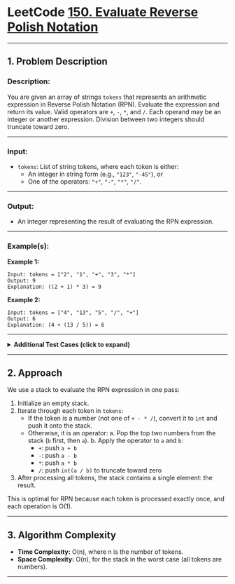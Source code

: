 # LeetCode [150. Evaluate Reverse Polish Notation](https://leetcode.com/problems/evaluate-reverse-polish-notation/)

---

## 1. Problem Description

### Description:
You are given an array of strings `tokens` that represents an arithmetic expression in Reverse Polish Notation (RPN). Evaluate the expression and return its value. Valid operators are `+`, `-`, `*`, and `/`. Each operand may be an integer or another expression. Division between two integers should truncate toward zero.

---

### Input:
* `tokens`: List of string tokens, where each token is either:
  - An integer in string form (e.g., `"123"`, `"-45"`), or
  - One of the operators: `"+"`, `"-"`, `"*"`, `"/"`.

---

### Output:
* An integer representing the result of evaluating the RPN expression.

---

### Example(s):
**Example 1:**
```
Input: tokens = ["2", "1", "+", "3", "*"]
Output: 9
Explanation: ((2 + 1) * 3) = 9
```

**Example 2:**
```
Input: tokens = ["4", "13", "5", "/", "+"]
Output: 6
Explanation: (4 + (13 / 5)) = 6
```

---

<details>
<summary><strong>Additional Test Cases (click to expand)</strong></summary>

**Test Case 1:**
```
Input: tokens = ["10", "6", "9", "3", "+", "-11", "*", "/", "*", "17", "+", "5", "+"]
Output: 22
Explanation:
Step-by-step:
  9 3 +       → 12
  12 -11 *    → -132
  6 / -132    → 0      (truncate toward zero)
  10 * 0      → 0
  0 17 +      → 17
  17 5 +      → 22
```

**Test Case 2:**
```
Input: tokens = ["3", "-4", "+"]
Output: -1
Explanation: 3 + (-4) = -1
```

</details>

---

## 2. Approach

We use a stack to evaluate the RPN expression in one pass:

1. Initialize an empty stack.
2. Iterate through each token in `tokens`:
   - If the token is a number (not one of `+ - * /`), convert it to `int` and push it onto the stack.
   - Otherwise, it is an operator:
     a. Pop the top two numbers from the stack (`b` first, then `a`).
     b. Apply the operator to `a` and `b`:
        - `+`: push `a + b`
        - `-`: push `a - b`
        - `*`: push `a * b`
        - `/`: push `int(a / b)` to truncate toward zero
3. After processing all tokens, the stack contains a single element: the result.

This is optimal for RPN because each token is processed exactly once, and each operation is O(1).

---

## 3. Algorithm Complexity

- **Time Complexity:** O(n), where n is the number of tokens.  
- **Space Complexity:** O(n), for the stack in the worst case (all tokens are numbers).

---
